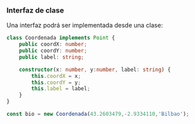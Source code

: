 ### Interfaz de clase

Una interfaz podrá ser implementada desde una clase:

```typescript
class Coordenada implements Point {
    public coordX: number;
    public coordY: number;
    public label: string;

    constructor(x: number, y:number, label: string) {
        this.coordX = x;
        this.coordY = y;
        this.label = label;
    }
}

const bio = new Coordenada(43.2603479,-2.9334110,'Bilbao');
```